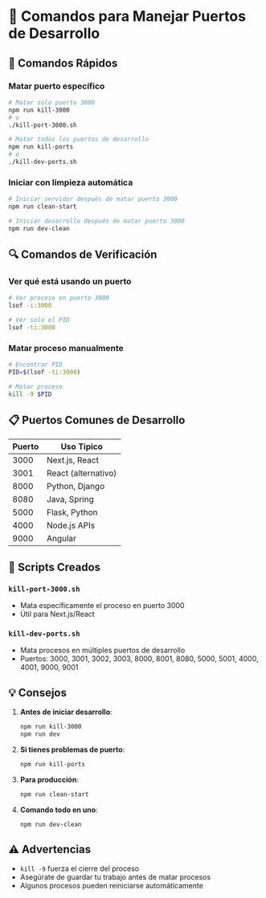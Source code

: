 # 🔧 Comandos para Manejar Puertos de Desarrollo

## 🚀 Comandos Rápidos

### Matar puerto específico
```bash
# Matar solo puerto 3000
npm run kill-3000
# o
./kill-port-3000.sh

# Matar todos los puertos de desarrollo
npm run kill-ports
# o
./kill-dev-ports.sh
```

### Iniciar con limpieza automática
```bash
# Iniciar servidor después de matar puerto 3000
npm run clean-start

# Iniciar desarrollo después de matar puerto 3000
npm run dev-clean
```

## 🔍 Comandos de Verificación

### Ver qué está usando un puerto
```bash
# Ver proceso en puerto 3000
lsof -i:3000

# Ver solo el PID
lsof -ti:3000
```

### Matar proceso manualmente
```bash
# Encontrar PID
PID=$(lsof -ti:3000)

# Matar proceso
kill -9 $PID
```

## 📋 Puertos Comunes de Desarrollo

| Puerto | Uso Típico |
|--------|------------|
| 3000   | Next.js, React |
| 3001   | React (alternativo) |
| 8000   | Python, Django |
| 8080   | Java, Spring |
| 5000   | Flask, Python |
| 4000   | Node.js APIs |
| 9000   | Angular |

## 🎯 Scripts Creados

### `kill-port-3000.sh`
- Mata específicamente el proceso en puerto 3000
- Útil para Next.js/React

### `kill-dev-ports.sh`
- Mata procesos en múltiples puertos de desarrollo
- Puertos: 3000, 3001, 3002, 3003, 8000, 8001, 8080, 5000, 5001, 4000, 4001, 9000, 9001

## 💡 Consejos

1. **Antes de iniciar desarrollo**:
   ```bash
   npm run kill-3000
   npm run dev
   ```

2. **Si tienes problemas de puerto**:
   ```bash
   npm run kill-ports
   ```

3. **Para producción**:
   ```bash
   npm run clean-start
   ```

4. **Comando todo en uno**:
   ```bash
   npm run dev-clean
   ```

## ⚠️ Advertencias

- `kill -9` fuerza el cierre del proceso
- Asegúrate de guardar tu trabajo antes de matar procesos
- Algunos procesos pueden reiniciarse automáticamente
